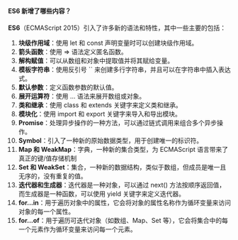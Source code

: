 <!--
 * @Author: Shu Binqi
 * @Date: 2023-02-24 22:02:13
 * @LastEditors: Shu Binqi
 * @LastEditTime: 2023-03-14 19:55:05
 * @Description: ES 6 详解（1题）
 * @Version: 1.0.0
 * @FilePath: \interviewQuestions\前端基础\JavaScript\ES6.md
-->

#### ES6 新增了哪些内容？

**ES6**（ECMAScript 2015）引入了许多新的语法和特性，其中一些主要的包括：

1. **块级作用域**：使用 let 和 const 声明变量时可以创建块级作用域。
1. **箭头函数**：使用 => 语法定义匿名函数。
1. **解构赋值**：可以从数组和对象中提取值并将其赋给变量。
1. **模板字符串**：使用反引号 `` 来创建多行字符串，并且可以在字符串中插入表达式。
1. **默认参数**：定义函数参数的默认值。
1. **展开运算符**：使用 ... 语法来展开数组或对象。
1. **类和继承**：使用 class 和 extends 关键字来定义类和继承。
1. **模块化**：使用 import 和 export 关键字来导入和导出模块。
1. **Promise**：处理异步操作的一种方法，可以通过链式调用来组合多个异步操作。
1. **Symbol**：引入了一种新的原始数据类型，用于创建唯一的标识符。
1. **Map 和 WeakMap**：字典，一种新的集合类型，为 ECMAScript 语言带来了真正的键/值存储机制
1. **Set 和 WeakSet**：集合，一种新的数据结构，类似于数组，但成员是唯一且无序的，没有重复的值。
1. **迭代器和生成器**：迭代器是一种对象，可以通过 next() 方法按顺序返回值，而生成器是一种函数，可以使用 yield 关键字来定义迭代器。
1. **for...in**：用于遍历对象中的属性，它会将对象的属性名称作为循环变量来访问对象的每一个属性。
1. **for...of**：用于遍历可迭代对象（如数组、Map、Set 等），它会将集合中的每一个元素作为循环变量来访问每一个元素。
